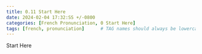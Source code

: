 ```yaml
---
title: 0.11 Start Here
date: 2024-02-04 17:32:SS +/-0800
categories: [French Pronunciation, 0 Start Here]
tags: [french, pronunciation]      # TAG names should always be lowercase
---
```


Start Here
